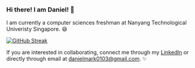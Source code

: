<h3> Hi there! I am Daniel! 👋</h3>


I am currently a computer sciences freshman at Nanyang Technological Univeristy Singapore. 😆

[![GitHub Streak](https://github-readme-streak-stats.herokuapp.com/?Danielmark001)](https://git.io/streak-stats)
  
If you are interested in collaborating, connect me through my [LinkedIn](https://www.linkedin.com/in/daniel-mark-6b9b43292?utm_source=share&utm_campaign=share_via&utm_content=profile&utm_medium=android_app) or directly through email at [danielmark0103@gmail.com](https://mail.google.com/mail/u/danielmark0103@gmail.com/#compose). ✨

<!---
Danielmark001/Danielmark001 is a ✨ special ✨ repository because its `README.md` (this file) appears on your GitHub profile.
You can click the Preview link to take a look at your changes.
--->
